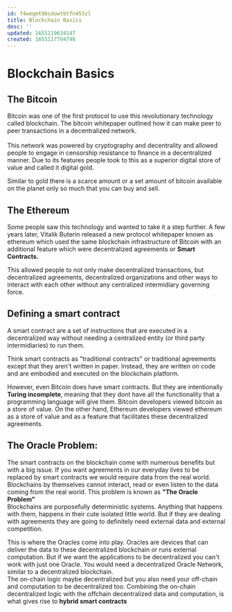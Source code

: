 ```yaml
---
id: f4weqmt96sdowtbtfn453zl
title: Blockchain Basics
desc: ''
updated: 1655119634147
created: 1655117704798
---
```


# Blockchain Basics
## The Bitcoin
Bitcoin was one of the first protocol to use this revolutionary technology called blockchain. 
The bitcoin whitepaper outlined how it can make peer to peer transactions in a decentralized network. 
<br><br>
This network was powered by cryptography and decentrality and allowed people to engage in censorship resistance to finance in a decentralized manner. Due to its features people took to this as a superior digital store of value and called it digital gold. 

Similar to gold there is a scarce amount or a set amount of bitcoin available on the planet only so much that you can buy and sell.  

## The Ethereum
Some people saw this technology and wanted to take it a step further. A few years later, Vitalik Buterin released a new protocol whitepaper known as ethereum which used the same blockchain infrastructure of Bitcoin with an additional feature which were decentralized agreements or **Smart Contracts.**

This allowed people to not only make decentralized transactions, but decentralized agreements, decentralized organizations and other ways to interact with each other without any centralized intermidiary governing force. 

## Defining a smart contract
A smart contract are a set of instructions that are executed in a decentralized way without needing a centralized entity (or third party intermidiaries) to run them.

Think smart contracts as "traditional contracts" or traditional agreements except that they aren't written in paper. Instead, they are written on code and are embodied and executed on the blockchain platform. 

However, even Bitcoin does have smart contracts. But they are intentionally **Turing incomplete**, meaning that they dont have all the functionality that a programming language will give them. Bitcoin developers viewed bitcoin as a store of value. On the other hand, Ethereum developers viewed ethereum as a store of value and as a feature that facilitates these decentralized agreements.
<br>

## The Oracle Problem:
The smart contracts on the blockchain come with numerous benefits but with a big issue. If you want agreements in our everyday lives to be replaced by smart contracts we would require data from the real world. Blockchains by themselves cannot interact, read or even listen to the data coming from the real world. This problem is known as **"The Oracle Problem"** 
<br>
Blockchains are purposefully deterministic systems. Anything that happens with them, happens in their cute isolated little world. But if they are dealing with agreements they are going to definitely need external data and external competition. 

This is where the Oracles come into play. Oracles are devices that can deliver the data to these decentralized blockchain or runs external computation. But if we want the applications to be decentralized you can't work with just one Oracle. You would need a decentralized Oracle Network, similar to a decentralized blockchain. 
<br>
The on-chain logic maybe decentralized but you also need your off-chain and computation to be decentralized too.
Combining the on-chain decentralized logic with the offchain decentralized data and computation, is what gives rise to **hybrid smart contracts** 
 
